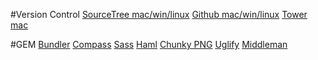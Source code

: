 #Version Control
[SourceTree mac/win/linux](http://www.sourcetreeapp.com/)
[Github mac/win/linux](http://windows.github.com/)
[Tower mac](http://www.git-tower.com/)


#GEM
[Bundler](http://bundler.io/)
[Compass](http://compass-style.org/)
[Sass](http://sass-lang.com/)
[Haml](http://haml.info/)
[Chunky PNG](https://github.com/wvanbergen/chunky_png)
[Uglify](https://github.com/mishoo/UglifyJS2)
[Middleman](http://middlemanapp.com/)